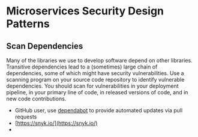 #  Microservices Security Design Patterns

## Scan Dependencies
Many of the libraries we use to develop software depend on other libraries. Transitive dependencies lead to a (sometimes) large chain of dependencies, some of which might have security vulnerabilities.
 Use a scanning program on your source code repository to identify vulnerable dependencies. You should scan for vulnerabilities in your deployment pipeline, in your primary line of code, in released versions of code, and in new code contributions.

 - GitHub user,  use [dependabot](https://dependabot.com/) to provide automated updates via pull requests
 - [https://snyk.io/](https://snyk.io/)
 - 

<!--stackedit_data:
eyJoaXN0b3J5IjpbLTM4OTQyNzU5MSwzOTExNTEwMDcsLTE5NT
g1NTc5NTZdfQ==
-->